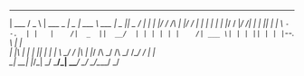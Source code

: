 ______  ___  ______ _____ _________________  _____  _____ _____ _____ 
| ___ \/ _ \ | ___ \_   _|  _  | ___ \ ___ \|  _  ||  _  /  ___|_   _|
| |_/ / /_\ \| |_/ / | | | | | | |_/ / |_/ /| | | || | | \ `--.  | |  
|    /|  _  ||  __/  | | | | | |    /| ___ \| | | || | | |`--. \ | |  
| |\ \| | | || |     | | \ \_/ / |\ \| |_/ /\ \_/ /\ \_/ /\__/ / | |  
\_| \_\_| |_/\_|     \_/  \___/\_| \_\____/  \___/  \___/\____/  \_/  
                                                                      
                                                                      